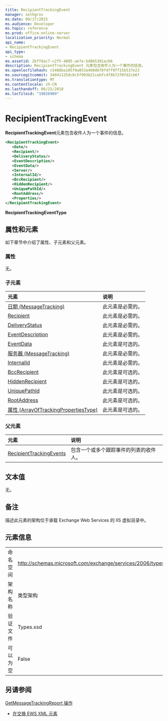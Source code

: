 ```yaml
---
title: RecipientTrackingEvent
manager: sethgros
ms.date: 09/17/2015
ms.audience: Developer
ms.topic: reference
ms.prod: office-online-server
localization_priority: Normal
api_name:
- RecipientTrackingEvent
api_type:
- schema
ms.assetid: 2bffdac7-c2f5-4805-ae7e-bd865301acb6
description: RecipientTrackingEvent 元素包含收件人为一个事件的信息。
ms.openlocfilehash: c5488ba105f9a853a490d6f0f4ff9ff15b537e23
ms.sourcegitcommit: 34041125dc8c5f993b21cebfc4f8b72f0fd2cb6f
ms.translationtype: MT
ms.contentlocale: zh-CN
ms.lasthandoff: 06/25/2018
ms.locfileid: "19826989"
---
```

# <a name="recipienttrackingevent"></a>RecipientTrackingEvent

**RecipientTrackingEvent**元素包含收件人为一个事件的信息。 
  
```XML
<RecipientTrackingEvent>
   <Date/>
   <Recipient/>
   <DeliveryStatus/>
   <EventDescription/>
   <EventData/>
   <Server/>
   <InternalId/>
   <BccRecipient/>
   <HiddenRecipient/>
   <UniquePathId/>
   <RootAddress/>
   <Properties/>
</RecipientTrackingEvent>
```

 **RecipientTrackingEventType**
## <a name="attributes-and-elements"></a>属性和元素

如下章节中介绍了属性、子元素和父元素。
  
### <a name="attributes"></a>属性

无。
  
### <a name="child-elements"></a>子元素

|**元素**|**说明**|
|:-----|:-----|
|[日期 (MessageTracking)](date-messagetracking.md) <br/> |此元素是必需的。  <br/> |
|[Recipient](recipient.md) <br/> |此元素是必需的。  <br/> |
|[DeliveryStatus](deliverystatus.md) <br/> |此元素是必需的。  <br/> |
|[EventDescription](eventdescription.md) <br/> |此元素是必需的。  <br/> |
|[EventData](eventdata.md) <br/> |此元素是可选的。  <br/> |
|[服务器 (MessageTracking)](server-messagetracking.md) <br/> |此元素是必需的。  <br/> |
|[InternalId](internalid.md) <br/> |此元素是必需的。  <br/> |
|[BccRecipient](bccrecipient.md) <br/> |此元素是可选的。  <br/> |
|[HiddenRecipient](hiddenrecipient.md) <br/> |此元素是可选的。  <br/> |
|[UniquePathId](uniquepathid.md) <br/> |此元素是可选的。  <br/> |
|[RootAddress](rootaddress.md) <br/> |此元素是可选的。  <br/> |
|[属性 (ArrayOfTrackingPropertiesType)](properties-arrayoftrackingpropertiestype.md) <br/> |此元素是可选的。  <br/> |
   
### <a name="parent-elements"></a>父元素

|**元素**|**说明**|
|:-----|:-----|
|[RecipientTrackingEvents](recipienttrackingevents.md) <br/> |包含一个或多个跟踪事件的列表的收件人。  <br/> |
   
## <a name="text-value"></a>文本值

无。
  
## <a name="remarks"></a>备注

描述此元素的架构位于承载 Exchange Web Services 的 IIS 虚拟目录中。
  
## <a name="element-information"></a>元素信息

|||
|:-----|:-----|
|命名空间  <br/> |http://schemas.microsoft.com/exchange/services/2006/types  <br/> |
|架构名称  <br/> |类型架构  <br/> |
|验证文件  <br/> |Types.xsd  <br/> |
|可以为空  <br/> |False  <br/> |
   
## <a name="see-also"></a>另请参阅



[GetMessageTrackingReport 操作](getmessagetrackingreport-operation.md)


- [在交换 EWS XML 元素](ews-xml-elements-in-exchange.md)

